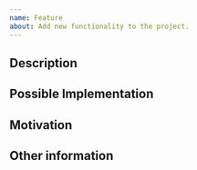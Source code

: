 ```yaml
---
name: Feature
about: Add new functionality to the project.
---
```

<!-- These are comments and you don't need to delete them -->

<!-- Provide a general summary of the issue in the Title above -->

## Description
<!-- Tell us how it would work -->

## Possible Implementation
<!-- Not obligatory, but suggest ideas on how to implement the feature -->

## Motivation
<!-- How did you come up with the idea of this feature? -->

## Other information
<!-- Whatever else you consider relevant -->